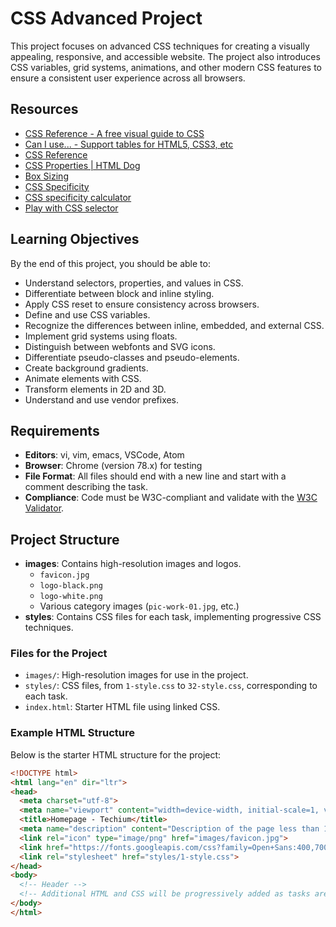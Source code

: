 # CSS Advanced Project

This project focuses on advanced CSS techniques for creating a visually appealing, responsive, and accessible website. The project also introduces CSS variables, grid systems, animations, and other modern CSS features to ensure a consistent user experience across all browsers.

## Resources

- [CSS Reference - A free visual guide to CSS](https://cssreference.io/)
- [Can I use... - Support tables for HTML5, CSS3, etc](https://caniuse.com/)
- [CSS Reference](https://developer.mozilla.org/en-US/docs/Web/CSS/Reference)
- [CSS Properties | HTML Dog](https://htmldog.com/reference/cssproperties/)
- [Box Sizing](https://css-tricks.com/box-sizing/)
- [CSS Specificity](https://developer.mozilla.org/en-US/docs/Web/CSS/Specificity)
- [CSS specificity calculator](https://specificity.keegan.st/)
- [Play with CSS selector](https://flukeout.github.io/)

## Learning Objectives

By the end of this project, you should be able to:

- Understand selectors, properties, and values in CSS.
- Differentiate between block and inline styling.
- Apply CSS reset to ensure consistency across browsers.
- Define and use CSS variables.
- Recognize the differences between inline, embedded, and external CSS.
- Implement grid systems using floats.
- Distinguish between webfonts and SVG icons.
- Differentiate pseudo-classes and pseudo-elements.
- Create background gradients.
- Animate elements with CSS.
- Transform elements in 2D and 3D.
- Understand and use vendor prefixes.

## Requirements

- **Editors**: vi, vim, emacs, VSCode, Atom
- **Browser**: Chrome (version 78.x) for testing
- **File Format**: All files should end with a new line and start with a comment describing the task.
- **Compliance**: Code must be W3C-compliant and validate with the [W3C Validator](https://validator.w3.org/).

## Project Structure

- **images**: Contains high-resolution images and logos.
  - `favicon.jpg`
  - `logo-black.png`
  - `logo-white.png`
  - Various category images (`pic-work-01.jpg`, etc.)
- **styles**: Contains CSS files for each task, implementing progressive CSS techniques.

### Files for the Project

- `images/`: High-resolution images for use in the project.
- `styles/`: CSS files, from `1-style.css` to `32-style.css`, corresponding to each task.
- `index.html`: Starter HTML file using linked CSS.

### Example HTML Structure

Below is the starter HTML structure for the project:

```html
<!DOCTYPE html>
<html lang="en" dir="ltr">
<head>
  <meta charset="utf-8">
  <meta name="viewport" content="width=device-width, initial-scale=1, viewport-fit=cover">
  <title>Homepage - Techium</title>
  <meta name="description" content="Description of the page less than 150 characters">
  <link rel="icon" type="image/png" href="images/favicon.jpg">
  <link href="https://fonts.googleapis.com/css?family=Open+Sans:400,700|Raleway:700&display=swap" rel="stylesheet">
  <link rel="stylesheet" href="styles/1-style.css">
</head>
<body>
  <!-- Header -->
  <!-- Additional HTML and CSS will be progressively added as tasks are completed -->
</body>
</html>